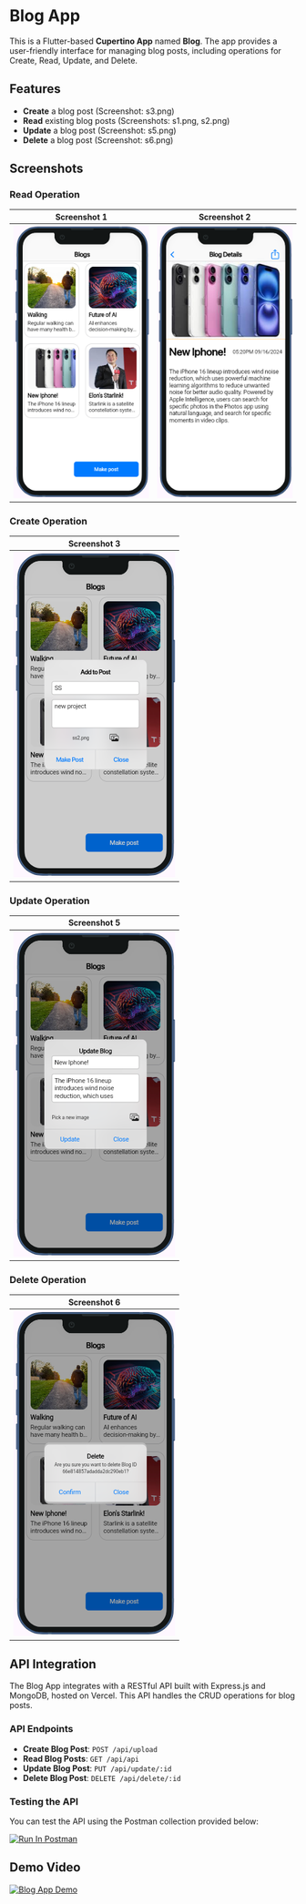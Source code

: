 # Blog App

This is a Flutter-based **Cupertino App** named **Blog**. The app provides a user-friendly interface for managing blog posts, including operations for Create, Read, Update, and Delete.

## Features
- **Create** a blog post (Screenshot: s3.png)
- **Read** existing blog posts (Screenshots: s1.png, s2.png)
- **Update** a blog post (Screenshot: s5.png)
- **Delete** a blog post (Screenshot: s6.png)

## Screenshots

### Read Operation
| Screenshot 1 | Screenshot 2 |
| ------------ | ------------ |
| ![s1](SS/s1.png) | ![s2](SS/s2.png) |

### Create Operation
| Screenshot 3 |
| ------------ |
| ![s3](SS/s3.png) |

### Update Operation
| Screenshot 5 |
| ------------ |
| ![s5](SS/s5.png) |

### Delete Operation
| Screenshot 6 |
| ------------ |
| ![s6](SS/s6.png) |

## API Integration

The Blog App integrates with a RESTful API built with Express.js and MongoDB, hosted on Vercel. This API handles the CRUD operations for blog posts.

### API Endpoints

- **Create Blog Post**: `POST /api/upload`
- **Read Blog Posts**: `GET /api/api`
- **Update Blog Post**: `PUT /api/update/:id`
- **Delete Blog Post**: `DELETE /api/delete/:id`

### Testing the API

You can test the API using the Postman collection provided below:

[<img src="https://run.pstmn.io/button.svg" alt="Run In Postman" style="width: 128px; height: 32px;">](https://god.gw.postman.com/run-collection/38050242-c0ec2cfc-a181-437a-a6b9-84d26aa991e6?action=collection%2Ffork&source=rip_markdown&collection-url=entityId%3D38050242-c0ec2cfc-a181-437a-a6b9-84d26aa991e6%26entityType%3Dcollection%26workspaceId%3D491054b4-8867-4375-b568-d295e9a4e1b0)

## Demo Video

[![Blog App Demo](https://img.youtube.com/vi/WUBMcHZ4rFQ/maxresdefault.jpg)](https://www.youtube.com/watch?v=youWUBMcHZ4rFQ)
